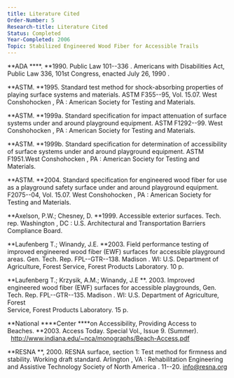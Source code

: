 ```yaml
---
title: Literature Cited
Order-Number: 5
Research-title: Literature Cited
Status: Completed
Year-Completed: 2006
Topic: Stabilized Engineered Wood Fiber for Accessible Trails 
---
```


**ADA ****. **1990\. Public Law 101--336 . Americans with Disabilities Act, Public Law 336, 101st Congress, enacted July 26, 1990 .

**ASTM. **1995\. Standard test method for shock-absorbing properties of playing surface systems and materials. ASTM F355--95, Vol. 15.07. West Conshohocken , PA : American Society for Testing and Materials.

**ASTM. **1999a. Standard specification for impact attenuation of surface systems under and around playground equipment. ASTM F1292--99. West Conshohocken , PA : American Society for Testing and Materials.

**ASTM. **1999b. Standard specification for determination of accessibility of surface systems under and around playground equipment. ASTM F1951.West Conshohocken , PA : American Society for Testing and Materials.

**ASTM. **2004\. Standard specification for engineered wood fiber for use as a playground safety surface under and around playground equipment. F2075--04, Vol. 15.07. West Conshohocken , PA : American Society for Testing and Materials.

**Axelson, P.W.; Chesney, D. **1999\. Accessible exterior surfaces. Tech. rep. Washington , DC : U.S. Architectural and Transportation Barriers Compliance Board.

**Laufenberg T.; Winandy, J.E. **2003\. Field performance testing of improved engineered wood fiber (EWF) surfaces for accessible playground areas. Gen. Tech. Rep. FPL--GTR--138. Madison . WI: U.S. Department of Agriculture, Forest Service, Forest Products Laboratory. 10 p.

**Laufenberg T.; Krzysik, A.M.; Winandy, J.E **. 2003. Improved engineered wood fiber (EWF) surfaces for accessible playgrounds, Gen. Tech. Rep. FPL--GTR--135. Madison . WI: U.S. Department of Agriculture, Forest\
Service, Forest Products Laboratory. 15 p.

**National ****Center ****on Accessibility, Providing Access to Beaches. **2003\. Access Today. Special Vol., Issue 9. (Summer).   <http://www.indiana.edu/~nca/monographs/Beach-Access.pdf>

**RESNA **, 2000. RESNA surface, section 1: Test method for firmness and stability. Working draft standard. Arlington , VA : Rehabilitation Engineering and Assistive Technology Society of North America . 11--20. <info@resna.org>

